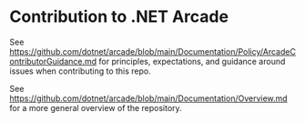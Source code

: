 # Contribution to .NET Arcade

See https://github.com/dotnet/arcade/blob/main/Documentation/Policy/ArcadeContributorGuidance.md for principles, expectations, and guidance around issues when contributing to this repo.

See https://github.com/dotnet/arcade/blob/main/Documentation/Overview.md for a more general overview of the repository.

